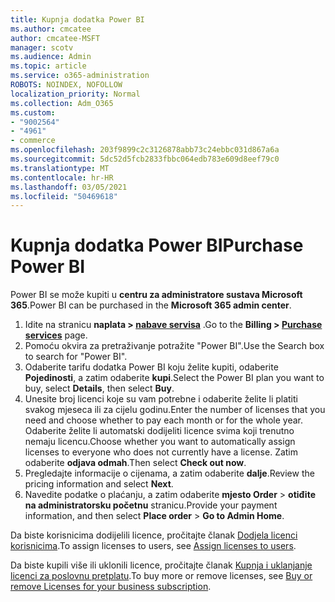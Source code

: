 ```yaml
---
title: Kupnja dodatka Power BI
ms.author: cmcatee
author: cmcatee-MSFT
manager: scotv
ms.audience: Admin
ms.topic: article
ms.service: o365-administration
ROBOTS: NOINDEX, NOFOLLOW
localization_priority: Normal
ms.collection: Adm_O365
ms.custom:
- "9002564"
- "4961"
- commerce
ms.openlocfilehash: 203f9899c2c3126878abb73c24ebbc031d867a6a
ms.sourcegitcommit: 5dc52d5fcb2833fbbc064edb783e609d8eef79c0
ms.translationtype: MT
ms.contentlocale: hr-HR
ms.lasthandoff: 03/05/2021
ms.locfileid: "50469618"
---
```

# <a name="purchase-power-bi"></a><span data-ttu-id="34295-102">Kupnja dodatka Power BI</span><span class="sxs-lookup"><span data-stu-id="34295-102">Purchase Power BI</span></span>

<span data-ttu-id="34295-103">Power BI se može kupiti u **centru za administratore sustava Microsoft 365**.</span><span class="sxs-lookup"><span data-stu-id="34295-103">Power BI can be purchased in the **Microsoft 365 admin center**.</span></span>

1. <span data-ttu-id="34295-104">Idite na stranicu **naplata > [nabave servisa](https://go.microsoft.com/fwlink/p/?linkid=868433)** .</span><span class="sxs-lookup"><span data-stu-id="34295-104">Go to the **Billing > [Purchase services](https://go.microsoft.com/fwlink/p/?linkid=868433)** page.</span></span>
2. <span data-ttu-id="34295-105">Pomoću okvira za pretraživanje potražite "Power BI".</span><span class="sxs-lookup"><span data-stu-id="34295-105">Use the Search box to search for "Power BI".</span></span>
3. <span data-ttu-id="34295-106">Odaberite tarifu dodatka Power BI koju želite kupiti, odaberite **Pojedinosti**, a zatim odaberite **kupi**.</span><span class="sxs-lookup"><span data-stu-id="34295-106">Select the Power BI plan you want to buy, select **Details**, then select **Buy**.</span></span>
4. <span data-ttu-id="34295-107">Unesite broj licenci koje su vam potrebne i odaberite želite li platiti svakog mjeseca ili za cijelu godinu.</span><span class="sxs-lookup"><span data-stu-id="34295-107">Enter the number of licenses that you need and choose whether to pay each month or for the whole year.</span></span> <span data-ttu-id="34295-108">Odaberite želite li automatski dodijeliti licence svima koji trenutno nemaju licencu.</span><span class="sxs-lookup"><span data-stu-id="34295-108">Choose whether you want to automatically assign licenses to everyone who does not currently have a license.</span></span> <span data-ttu-id="34295-109">Zatim odaberite **odjava odmah**.</span><span class="sxs-lookup"><span data-stu-id="34295-109">Then select **Check out now**.</span></span>
5. <span data-ttu-id="34295-110">Pregledajte informacije o cijenama, a zatim odaberite **dalje**.</span><span class="sxs-lookup"><span data-stu-id="34295-110">Review the pricing information and select **Next**.</span></span>
6. <span data-ttu-id="34295-111">Navedite podatke o plaćanju, a zatim odaberite **mjesto Order**  >  **otiđite na administratorsku početnu** stranicu.</span><span class="sxs-lookup"><span data-stu-id="34295-111">Provide your payment information, and then select **Place order** > **Go to Admin Home**.</span></span>

<span data-ttu-id="34295-112">Da biste korisnicima dodijelili licence, pročitajte članak [Dodjela licenci korisnicima](https://docs.microsoft.com/microsoft-365/admin/manage/assign-licenses-to-users).</span><span class="sxs-lookup"><span data-stu-id="34295-112">To assign licenses to users, see [Assign licenses to users](https://docs.microsoft.com/microsoft-365/admin/manage/assign-licenses-to-users).</span></span>

<span data-ttu-id="34295-113">Da biste kupili više ili uklonili licence, pročitajte članak [Kupnja i uklanjanje licenci za poslovnu pretplatu](https://docs.microsoft.com/microsoft-365/commerce/licenses/buy-licenses).</span><span class="sxs-lookup"><span data-stu-id="34295-113">To buy more or remove licenses, see [Buy or remove Licenses for your business subscription](https://docs.microsoft.com/microsoft-365/commerce/licenses/buy-licenses).</span></span>